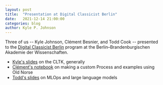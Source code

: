 ```yaml
---
layout: post
title:  "Presentation at Digital Classicist Berlin"
date:   2021-12-14 21:00:00
categories: blog
author: Kyle P. Johnson
---
```


Three of us -- Kyle Johnson, Clément Besnier, and Todd Cook -- presented to the [Digital Classicist Berlin](https://www.berliner-antike-kolleg.org/transfer/termine/2021-2022_digital_classicist.html) program at the Berlin–Brandenburgischen Akademie der Wissenschaften.

- [Kyle's slides](http://cltk.org/assets/cltk-pres-digital-classics-berlin-brandenburg.pdf) on the CLTK, generally
- [Clément's notebook](https://github.com/clemsciences/cltk-2021-berlin-code/blob/main/cltk_discovery_of_america.ipynb) on making a custom Process and examples using Old Norse
- [Todd's slides](https://docs.google.com/presentation/d/e/2PACX-1vQEK5MC9uS4SEvkaD9viCsqsEDhTEOHwFg8xssZul8u9qSe3qiQ6RQv4Lsx0vWE62gpnpMnsAPeFChS/pub?start=true&loop=false&delayms=15000&slide=id.p) on MLOps and large language models
